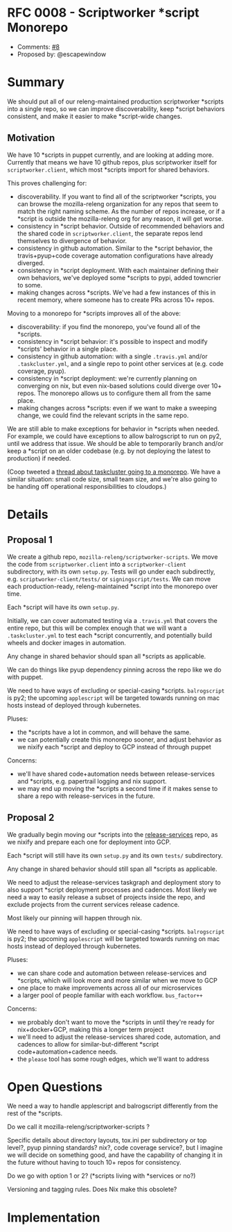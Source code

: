# RFC 0008 - Scriptworker \*script Monorepo
* Comments: [#8](https://api.github.com/repos/mozilla-releng/releng-rfcs/issues/8)
* Proposed by: @escapewindow

# Summary

We should put all of our releng-maintained production scriptworker \*scripts into a single repo, so we can improve discoverability, keep \*script behaviors consistent, and make it easier to make \*script-wide changes.

## Motivation

We have 10 \*scripts in puppet currently, and are looking at adding more. Currently that means we have 10 github repos, plus scriptworker itself for `scriptworker.client`, which most \*scripts import for shared behaviors.

This proves challenging for:

* discoverability. If you want to find all of the scriptworker \*scripts, you can browse the mozilla-releng organization for any repos that seem to match the right naming scheme. As the number of repos increase, or if a \*script is outside the mozilla-releng org for any reason, it will get worse.
* consistency in \*script behavior. Outside of recommended behaviors and the shared code in `scriptworker.client`, the separate repos lend themselves to divergence of behavior.
* consistency in github automation. Similar to the \*script behavior, the travis+pyup+code coverage automation configurations have already diverged.
* consistency in \*script deployment. With each maintainer defining their own behaviors, we've deployed some \*scripts to pypi, added towncrier to some.
* making changes across \*scripts. We've had a few instances of this in recent memory, where someone has to create PRs across 10+ repos.

Moving to a monorepo for \*scripts improves all of the above:

* discoverability: if you find the monorepo, you've found all of the \*scripts.
* consistency in \*script behavior: it's possible to inspect and modify \*scripts' behavior in a single place.
* consistency in github automation: with a single `.travis.yml` and/or `.taskcluster.yml`, and a single repo to point other services at (e.g. code coverage, pyup).
* consistency in \*script deployment: we're currently planning on converging on nix, but even nix-based solutions could diverge over 10+ repos. The monorepo allows us to configure them all from the same place.
* making changes across \*scripts: even if we want to make a sweeping change, we could find the relevant scripts in the same repo.

We are still able to make exceptions for behavior in \*scripts when needed. For example, we could have exceptions to allow balrogscript to run on py2, until we address that issue. We should be able to temporarily branch and/or keep a \*script on an older codebase (e.g. by not deploying the latest to production) if needed.

(Coop tweeted a [thread about taskcluster going to a monorepo](https://mobile.twitter.com/ccooper/status/1081264280429871104). We have a similar situation: small code size, small team size, and we're also going to be handing off operational responsibilities to cloudops.)

# Details

## Proposal 1
We create a github repo, `mozilla-releng/scriptworker-scripts`. We move the code from `scriptworker.client` into a `scriptworker-client` subdirectory, with its own `setup.py`. Tests will go under each subdirectly, e.g. `scriptworker-client/tests/` or `signingscript/tests`. We can move each production-ready, releng-maintained \*script into the monorepo over time.

Each \*script will have its own `setup.py`.

Initially, we can cover automated testing via a `.travis.yml` that covers the entire repo, but this will be complex enough that we will want a `.taskcluster.yml` to test each \*script concurrently, and potentially build wheels and docker images in automation.

Any change in shared behavior should span all \*scripts as applicable.

We can do things like pyup dependency pinning across the repo like we do with puppet.

We need to have ways of excluding or special-casing \*scripts. `balrogscript` is py2; the upcoming `applescript` will be targeted towards running on mac hosts instead of deployed through kubernetes.

Pluses:

- the \*scripts have a lot in common, and will behave the same.
- we can potentially create this monorepo sooner, and adjust behavior as we nixify each \*script and deploy to GCP instead of through puppet

Concerns:

- we'll have shared code+automation needs between release-services and \*scripts, e.g. papertrail logging and nix support.
- we may end up moving the \*scripts a second time if it makes sense to share a repo with release-services in the future.

## Proposal 2
We gradually begin moving our \*scripts into the [release-services](https://github.com/mozilla/release-services) repo, as we nixify and prepare each one for deployment into GCP.

Each \*script will still have its own `setup.py` and its own `tests/` subdirectory.

Any change in shared behavior should still span all \*scripts as applicable.

We need to adjust the release-services taskgraph and deployment story to also support \*script deployment processes and cadences. Most likely we need a way to easily release a subset of projects inside the repo, and exclude projects from the current services release cadence.

Most likely our pinning will happen through nix.

We need to have ways of excluding or special-casing \*scripts. `balrogscript` is py2; the upcoming `applescript` will be targeted towards running on mac hosts instead of deployed through kubernetes.

Pluses:

- we can share code and automation between release-services and \*scripts, which will look more and more similar when we move to GCP
- one place to make improvements across all of our microservices
- a larger pool of people familiar with each workflow. `bus_factor++`

Concerns:
- we probably don't want to move the \*scripts in until they're ready for nix+docker+GCP, making this a longer term project
- we'll need to adjust the release-services shared code, automation, and cadences to allow for similar-but-different \*script code+automation+cadence needs.
- the `please` tool has some rough edges, which we'll want to address

# Open Questions

We need a way to handle applescript and balrogscript differently from the rest of the \*scripts.

Do we call it mozilla-releng/scriptworker-scripts ?

Specific details about directory layouts, tox.ini per subdirectory or top level?, pyup pinning standards? nix?, code coverage service?, but I imagine we will decide on something good, and have the capability of changing it in the future without having to touch 10+ repos for consistency.

Do we go with option 1 or 2? (\*scripts living with \*services or no?)

Versioning and tagging rules. Does Nix make this obsolete?

# Implementation

